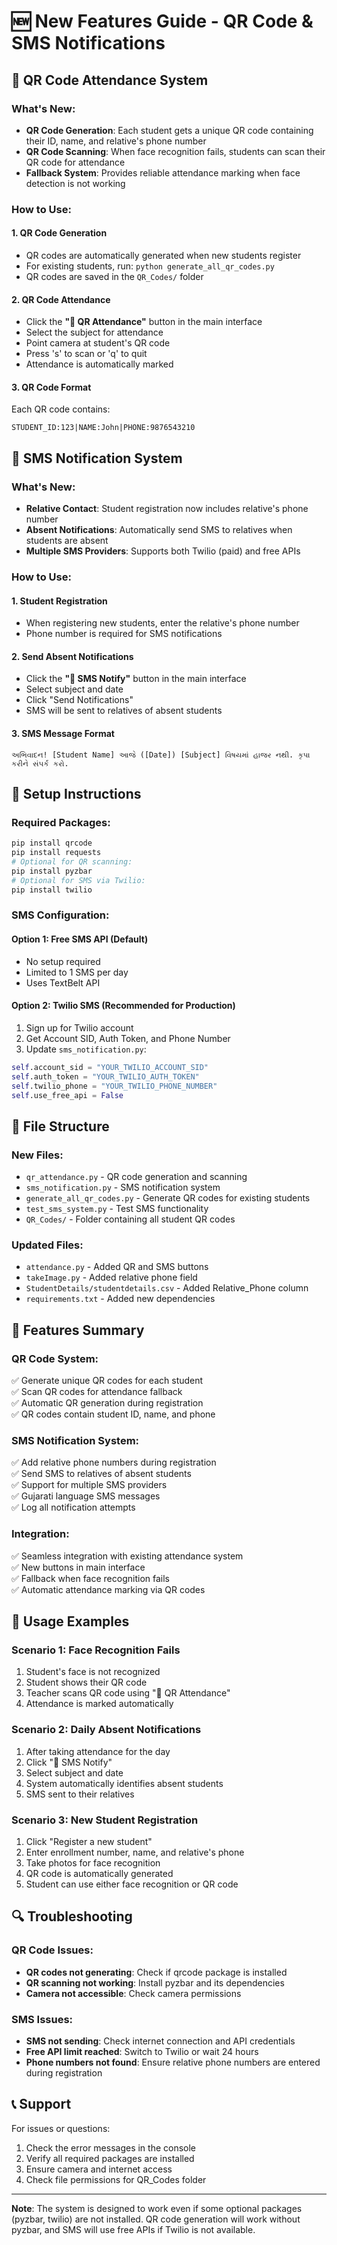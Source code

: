 # 🆕 New Features Guide - QR Code & SMS Notifications

## 📱 QR Code Attendance System

### What's New:
- **QR Code Generation**: Each student gets a unique QR code containing their ID, name, and relative's phone number
- **QR Code Scanning**: When face recognition fails, students can scan their QR code for attendance
- **Fallback System**: Provides reliable attendance marking when face detection is not working

### How to Use:

#### 1. QR Code Generation
- QR codes are automatically generated when new students register
- For existing students, run: `python generate_all_qr_codes.py`
- QR codes are saved in the `QR_Codes/` folder

#### 2. QR Code Attendance
- Click the **"📱 QR Attendance"** button in the main interface
- Select the subject for attendance
- Point camera at student's QR code
- Press 's' to scan or 'q' to quit
- Attendance is automatically marked

#### 3. QR Code Format
Each QR code contains:
```
STUDENT_ID:123|NAME:John|PHONE:9876543210
```

## 📲 SMS Notification System

### What's New:
- **Relative Contact**: Student registration now includes relative's phone number
- **Absent Notifications**: Automatically send SMS to relatives when students are absent
- **Multiple SMS Providers**: Supports both Twilio (paid) and free APIs

### How to Use:

#### 1. Student Registration
- When registering new students, enter the relative's phone number
- Phone number is required for SMS notifications

#### 2. Send Absent Notifications
- Click the **"📱 SMS Notify"** button in the main interface
- Select subject and date
- Click "Send Notifications"
- SMS will be sent to relatives of absent students

#### 3. SMS Message Format
```
અભિવાદન! [Student Name] આજે ([Date]) [Subject] વિષયમાં હાજર નથી. કૃપા કરીને સંપર્ક કરો.
```

## 🔧 Setup Instructions

### Required Packages:
```bash
pip install qrcode
pip install requests
# Optional for QR scanning:
pip install pyzbar
# Optional for SMS via Twilio:
pip install twilio
```

### SMS Configuration:

#### Option 1: Free SMS API (Default)
- No setup required
- Limited to 1 SMS per day
- Uses TextBelt API

#### Option 2: Twilio SMS (Recommended for Production)
1. Sign up for Twilio account
2. Get Account SID, Auth Token, and Phone Number
3. Update `sms_notification.py`:
```python
self.account_sid = "YOUR_TWILIO_ACCOUNT_SID"
self.auth_token = "YOUR_TWILIO_AUTH_TOKEN"
self.twilio_phone = "YOUR_TWILIO_PHONE_NUMBER"
self.use_free_api = False
```

## 📁 File Structure

### New Files:
- `qr_attendance.py` - QR code generation and scanning
- `sms_notification.py` - SMS notification system
- `generate_all_qr_codes.py` - Generate QR codes for existing students
- `test_sms_system.py` - Test SMS functionality
- `QR_Codes/` - Folder containing all student QR codes

### Updated Files:
- `attendance.py` - Added QR and SMS buttons
- `takeImage.py` - Added relative phone field
- `StudentDetails/studentdetails.csv` - Added Relative_Phone column
- `requirements.txt` - Added new dependencies

## 🎯 Features Summary

### QR Code System:
✅ Generate unique QR codes for each student  
✅ Scan QR codes for attendance fallback  
✅ Automatic QR generation during registration  
✅ QR codes contain student ID, name, and phone  

### SMS Notification System:
✅ Add relative phone numbers during registration  
✅ Send SMS to relatives of absent students  
✅ Support for multiple SMS providers  
✅ Gujarati language SMS messages  
✅ Log all notification attempts  

### Integration:
✅ Seamless integration with existing attendance system  
✅ New buttons in main interface  
✅ Fallback when face recognition fails  
✅ Automatic attendance marking via QR codes  

## 🚀 Usage Examples

### Scenario 1: Face Recognition Fails
1. Student's face is not recognized
2. Student shows their QR code
3. Teacher scans QR code using "📱 QR Attendance"
4. Attendance is marked automatically

### Scenario 2: Daily Absent Notifications
1. After taking attendance for the day
2. Click "📱 SMS Notify"
3. Select subject and date
4. System automatically identifies absent students
5. SMS sent to their relatives

### Scenario 3: New Student Registration
1. Click "Register a new student"
2. Enter enrollment number, name, and relative's phone
3. Take photos for face recognition
4. QR code is automatically generated
5. Student can use either face recognition or QR code

## 🔍 Troubleshooting

### QR Code Issues:
- **QR codes not generating**: Check if qrcode package is installed
- **QR scanning not working**: Install pyzbar and its dependencies
- **Camera not accessible**: Check camera permissions

### SMS Issues:
- **SMS not sending**: Check internet connection and API credentials
- **Free API limit reached**: Switch to Twilio or wait 24 hours
- **Phone numbers not found**: Ensure relative phone numbers are entered during registration

## 📞 Support

For issues or questions:
1. Check the error messages in the console
2. Verify all required packages are installed
3. Ensure camera and internet access
4. Check file permissions for QR_Codes folder

---

**Note**: The system is designed to work even if some optional packages (pyzbar, twilio) are not installed. QR code generation will work without pyzbar, and SMS will use free APIs if Twilio is not available.





